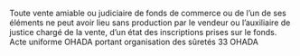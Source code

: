 Toute vente amiable ou judiciaire de fonds de commerce ou de l’un de ses éléments
ne peut avoir lieu sans production par le vendeur ou l’auxiliaire de justice chargé de la vente,
d’un état des inscriptions prises sur le fonds.
Acte uniforme OHADA portant organisation des sûretés
33
OHADA